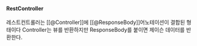 
#### RestController

레스트컨트롤러는 [[@Controller]]에 [[@ResponseBody]]어노테이션이 결합된 형태이다
Controller는 뷰를 반환하지만 ResponseBody를 붙이면 제이슨 데이터를 반환한다.